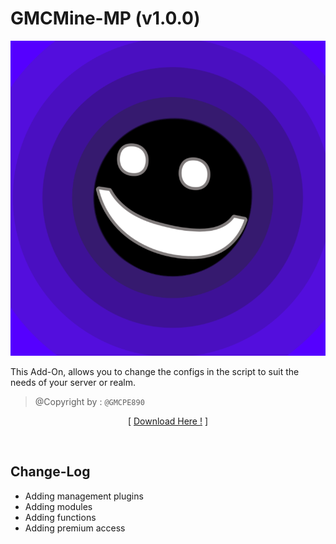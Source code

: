 # GMCMine-MP (v1.0.0)

![](../assets/img/pack_icon.png?raw=true)

This Add-On, allows you to change the configs in the
script to suit the needs of your server or realm.

> @Copyright by : `@GMCPE890`

<p align="center">[ <a href="./Not Found!">Download Here !</a> ]</p>

<br />

## Change-Log
- <a>Adding management plugins</a>
- <a>Adding modules</a>
- <a>Adding functions</a>
- <a>Adding premium access</a>
